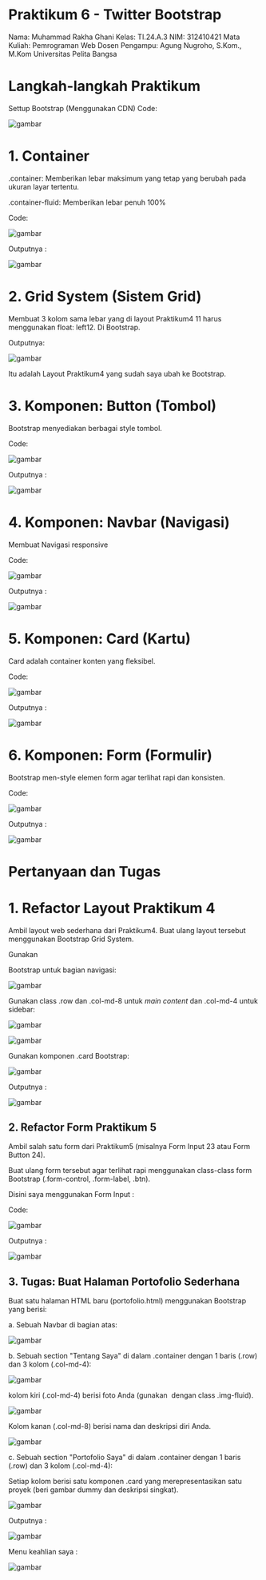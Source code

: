 # Praktikum 6 - Twitter Bootstrap
Nama: Muhammad Rakha Ghani
Kelas: TI.24.A.3
NIM: 312410421
Mata Kuliah: Pemrograman Web
Dosen Pengampu: Agung Nugroho, S.Kom., M.Kom
Universitas Pelita Bangsa

# Langkah-langkah Praktikum
Settup Bootstrap (Menggunakan CDN)
Code:

![gambar](https://raw.githubusercontent.com/M-Rakha/Lab6Web/bf4edae05350d0aa42dafebea5534d16728b6422/gambar%201.png)

# 1. Container
.container: Memberikan lebar maksimum yang tetap yang berubah pada ukuran layar tertentu.

.container-fluid: Memberikan lebar penuh 100%

Code:

![gambar](https://raw.githubusercontent.com/M-Rakha/Lab6Web/bf4edae05350d0aa42dafebea5534d16728b6422/gambar%201.1.png)

Outputnya :

![gambar](https://raw.githubusercontent.com/M-Rakha/Lab6Web/bf4edae05350d0aa42dafebea5534d16728b6422/output%201.png)

# 2. Grid System (Sistem Grid)
Membuat 3 kolom sama lebar yang di layout Praktikum4 11 harus menggunakan float: left12. Di Bootstrap.

Outputnya:

![gambar](https://raw.githubusercontent.com/M-Rakha/Lab6Web/510de04d5c4290da3e76b39ae0fd030f1841f17f/output%202.png)

Itu adalah Layout Praktikum4 yang sudah saya ubah ke Bootstrap.

# 3. Komponen: Button (Tombol)
Bootstrap menyediakan berbagai style tombol.

Code:

![gambar](https://raw.githubusercontent.com/M-Rakha/Lab6Web/510de04d5c4290da3e76b39ae0fd030f1841f17f/gambar%203.png)

Outputnya :

![gambar](https://raw.githubusercontent.com/M-Rakha/Lab6Web/510de04d5c4290da3e76b39ae0fd030f1841f17f/output%203.png)

# 4. Komponen: Navbar (Navigasi)
Membuat Navigasi responsive

Code:

![gambar](https://raw.githubusercontent.com/M-Rakha/Lab6Web/510de04d5c4290da3e76b39ae0fd030f1841f17f/gambar%204.png)

Outputnya :

![gambar](https://raw.githubusercontent.com/M-Rakha/Lab6Web/510de04d5c4290da3e76b39ae0fd030f1841f17f/output%204.png)

# 5. Komponen: Card (Kartu)
Card adalah container konten yang fleksibel.

Code:

![gambar](https://github.com/M-Rakha/Lab6Web/blob/main/gambar%205.png?raw=true)

Outputnya :

![gambar](https://github.com/M-Rakha/Lab6Web/blob/main/output%205.png?raw=true)

# 6. Komponen: Form (Formulir)
Bootstrap men-style elemen form agar terlihat rapi dan konsisten.

Code:

![gambar](https://github.com/M-Rakha/Lab6Web/blob/main/gambar%206.png?raw=true)

Outputnya :

![gambar](https://github.com/M-Rakha/Lab6Web/blob/main/output%206.png?raw=true)

# Pertanyaan dan Tugas
# 1. Refactor Layout Praktikum 4
Ambil layout web sederhana dari Praktikum4. Buat ulang layout tersebut menggunakan Bootstrap Grid System.

Gunakan <nav> Bootstrap untuk bagian navigasi:

![gambar](https://github.com/M-Rakha/Lab6Web/blob/main/tugas%201.png?raw=true)

Gunakan class .row dan .col-md-8 untuk _main content_ dan .col-md-4 untuk sidebar:

![gambar](https://github.com/M-Rakha/Lab6Web/blob/main/tugas%201.1.png?raw=true)


![gambar](https://github.com/M-Rakha/Lab6Web/blob/main/tugas%201.2.png?raw=true)

Gunakan komponen .card Bootstrap:

![gambar](https://github.com/M-Rakha/Lab6Web/blob/main/tugas%201.3.png?raw=true)

Outputnya :

![gambar](https://github.com/M-Rakha/Lab6Web/blob/main/output%20tugas%201.png?raw=true)

# 2. Refactor Form Praktikum 5
Ambil salah satu form dari Praktikum5 (misalnya Form Input 23 atau Form Button 24).

Buat ulang form tersebut agar terlihat rapi menggunakan class-class form Bootstrap (.form-control, .form-label, .btn).

Disini saya menggunakan Form Input :

Code:

![gambar](https://raw.githubusercontent.com/M-Rakha/Lab6Web/34707919f8ea75f1c1f428183c90b15e0c118210/tugas%202.png)

Outputnya :

![gambar](https://raw.githubusercontent.com/M-Rakha/Lab6Web/34707919f8ea75f1c1f428183c90b15e0c118210/output%20tugas%202.png)

# 3. Tugas: Buat Halaman Portofolio Sederhana
Buat satu halaman HTML baru (portofolio.html) menggunakan Bootstrap yang berisi:

a. Sebuah Navbar di bagian atas:

![gambar](https://raw.githubusercontent.com/M-Rakha/Lab6Web/34707919f8ea75f1c1f428183c90b15e0c118210/tugas%203.png)

b. Sebuah section "Tentang Saya" di dalam .container dengan 1 baris (.row) dan 3 kolom (.col-md-4):

![gambar](https://raw.githubusercontent.com/M-Rakha/Lab6Web/34707919f8ea75f1c1f428183c90b15e0c118210/tugas%203.1.png)

kolom kiri (.col-md-4) berisi foto Anda (gunakan <img> dengan class .img-fluid).

![gambar](https://raw.githubusercontent.com/M-Rakha/Lab6Web/34707919f8ea75f1c1f428183c90b15e0c118210/tugas%203.2.png)

Kolom kanan (.col-md-8) berisi nama dan deskripsi diri Anda.

![gambar](https://raw.githubusercontent.com/M-Rakha/Lab6Web/34707919f8ea75f1c1f428183c90b15e0c118210/tugas%203.3.png)

c. Sebuah section "Portofolio Saya" di dalam .container dengan 1 baris (.row) dan 3 kolom (.col-md-4):

Setiap kolom berisi satu komponen .card yang merepresentasikan satu proyek (beri gambar dummy dan deskripsi singkat).

![gambar](https://raw.githubusercontent.com/M-Rakha/Lab6Web/34707919f8ea75f1c1f428183c90b15e0c118210/tugas%203.4.png)

Outputnya :

![gambar](https://raw.githubusercontent.com/M-Rakha/Lab6Web/34707919f8ea75f1c1f428183c90b15e0c118210/output%20tugas%203.png)

Menu keahlian saya :

![gambar](https://raw.githubusercontent.com/M-Rakha/Lab6Web/34707919f8ea75f1c1f428183c90b15e0c118210/output%20tugas%203.1.png)

